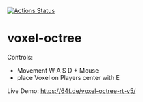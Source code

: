 [![Actions Status](https://github.com/FoxelFox/voxel-octree/workflows/build/badge.svg)](https://github.com/FoxelFox/voxel-octree/actions)


# voxel-octree

Controls:
* Movement W A S D + Mouse
* place Voxel on Players center with E

Live Demo: https://64f.de/voxel-octree-rt-v5/

